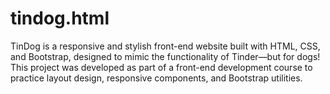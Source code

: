 # tindog.html
TinDog is a responsive and stylish front-end website built with HTML, CSS, and Bootstrap, designed to mimic the functionality of Tinder—but for dogs! This project was developed as part of a front-end development course to practice layout design, responsive components, and Bootstrap utilities.  
